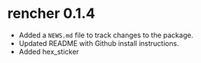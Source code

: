 # rencher 0.1.4

* Added a `NEWS.md` file to track changes to the package.
* Updated README with Github install instructions.
* Added hex_sticker 
